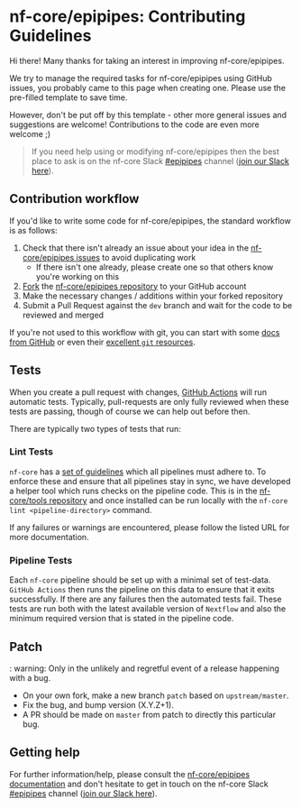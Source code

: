 # nf-core/epipipes: Contributing Guidelines

Hi there!
Many thanks for taking an interest in improving nf-core/epipipes.

We try to manage the required tasks for nf-core/epipipes using GitHub issues, you probably came to this page when creating one.
Please use the pre-filled template to save time.

However, don't be put off by this template - other more general issues and suggestions are welcome!
Contributions to the code are even more welcome ;)

> If you need help using or modifying nf-core/epipipes then the best place to ask is on the nf-core Slack [#epipipes](https://nfcore.slack.com/channels/epipipes) channel ([join our Slack here](https://nf-co.re/join/slack)).

## Contribution workflow

If you'd like to write some code for nf-core/epipipes, the standard workflow is as follows:

1. Check that there isn't already an issue about your idea in the [nf-core/epipipes issues](https://github.com/nf-core/epipipes/issues) to avoid duplicating work
    * If there isn't one already, please create one so that others know you're working on this
2. [Fork](https://help.github.com/en/github/getting-started-with-github/fork-a-repo) the [nf-core/epipipes repository](https://github.com/nf-core/epipipes) to your GitHub account
3. Make the necessary changes / additions within your forked repository
4. Submit a Pull Request against the `dev` branch and wait for the code to be reviewed and merged

If you're not used to this workflow with git, you can start with some [docs from GitHub](https://help.github.com/en/github/collaborating-with-issues-and-pull-requests) or even their [excellent `git` resources](https://try.github.io/).

## Tests

When you create a pull request with changes, [GitHub Actions](https://github.com/features/actions) will run automatic tests.
Typically, pull-requests are only fully reviewed when these tests are passing, though of course we can help out before then.

There are typically two types of tests that run:

### Lint Tests

`nf-core` has a [set of guidelines](https://nf-co.re/developers/guidelines) which all pipelines must adhere to.
To enforce these and ensure that all pipelines stay in sync, we have developed a helper tool which runs checks on the pipeline code. This is in the [nf-core/tools repository](https://github.com/nf-core/tools) and once installed can be run locally with the `nf-core lint <pipeline-directory>` command.

If any failures or warnings are encountered, please follow the listed URL for more documentation.

### Pipeline Tests

Each `nf-core` pipeline should be set up with a minimal set of test-data.
`GitHub Actions` then runs the pipeline on this data to ensure that it exits successfully.
If there are any failures then the automated tests fail.
These tests are run both with the latest available version of `Nextflow` and also the minimum required version that is stated in the pipeline code.

## Patch

: warning: Only in the unlikely and regretful event of a release happening with a bug.

* On your own fork, make a new branch `patch` based on `upstream/master`.
* Fix the bug, and bump version (X.Y.Z+1).
* A PR should be made on `master` from patch to directly this particular bug.

## Getting help

For further information/help, please consult the [nf-core/epipipes documentation](https://nf-co.re/nf-core/epipipes/docs) and don't hesitate to get in touch on the nf-core Slack [#epipipes](https://nfcore.slack.com/channels/epipipes) channel ([join our Slack here](https://nf-co.re/join/slack)).
